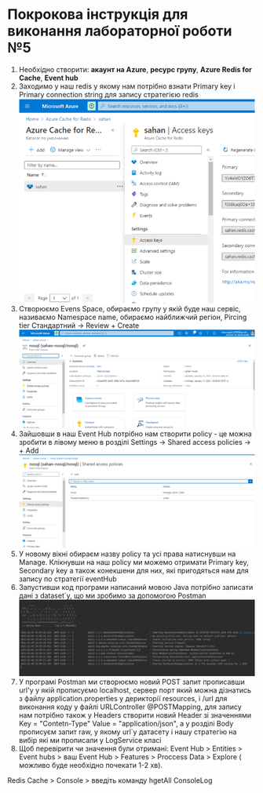 # Покрокова інструкція для виконання лабораторної роботи №5

1. Необхідно створити:
  **акаунт на Azure**,
  **ресурс групу**,
  **Azure Redis for Cache**,
  **Event hub**
2. Заходимо у наш redis у якому нам потрібно взнати Primary key і Primary connection string для запису стратегією redis
![alt text](https://github.com/MaksymSahan/noSQL/blob/main/lab5/screens/Screenshot_4.png)
3. Створюємо Evens Space, обираємо групу у якій буде наш сервіс, називаємо Namespace name, обираємо найближчий регіон, Pircing tier Стандартний -> Review + Create
![alt text](https://github.com/MaksymSahan/noSQL/blob/main/lab5/screens/Screenshot_5.png)
4. Зайшовши в наш Event Hub потрібно нам створити policy - це можна зробити в лівому меню в розділі Settings -> Shared access policies -> + Add
![alt text](https://github.com/MaksymSahan/noSQL/blob/main/lab5/screens/Screenshot_1.png)
5. У новому вікні обираєм назву policy та усі права натиснувши на Manage. Клікнувши на наш policy ми можемо отримати Primary key, Secondary key а також конекшени для них, які пригодяться нам для запису по стратегії eventHub
6. Запустивши код програми написаний мовою Java потрібно записати дані з dataset`y, що ми зробимо за допомогою Postman
![alt text](https://github.com/MaksymSahan/noSQL/blob/main/lab5/screens/Screenshot_6.png)
7. У програмі Postman ми створюємо новий POST запит прописавши url'у у якій прописуємо localhost, сервер порт який можна дізнатись з файлу application.properties у дерикторії resources, і /url для виконання коду у файлі URLController @POSTMapping, для запису нам потрібно також у Headers створити новий Header зі значеннями Key = "Contetn-Type" Value = "application/json", а у розділі Body прописуєм запит raw, у якому url`y датасету і нашу стратегію на вибір які ми прописали у LogService класі
8. Щоб перевірити чи значення були отримані:
Event Hub > Entities > Event hubs > ваш Event Hub > Features > Proccess Data > Explore ( можливо буде необхідно почекати 1-2 хв).

Redis Cache > Console > введіть команду hgetAll ConsoleLog

